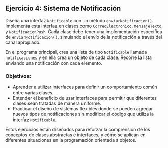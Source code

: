 ## Ejercicio 4: Sistema de Notificación

Diseña una interfaz `Notificable` con un método `enviarNotificacion()`. Implementa esta interfaz en clases como `CorreoElectronico`, `MensajeTexto`, y `NotificacionPush`. Cada clase debe tener una implementación específica de `enviarNotificacion()`, simulando el envío de la notificación a través del canal apropiado.

En el programa principal, crea una lista de tipo `Notificable` llamada `notificaciones` y en ella crea un objeto de cada clase. Recorre la lista enviando una notificación con cada elemento.

### Objetivos:

- Aprender a utilizar interfaces para definir un comportamiento común entre varias clases.
- Entender el beneficio de usar interfaces para permitir que diferentes clases sean tratadas de manera uniforme.
- Practicar el diseño de sistemas flexibles donde se pueden agregar nuevos tipos de notificaciones sin modificar el código que utiliza la interfaz `Notificable`.

Estos ejercicios están diseñados para reforzar la comprensión de los conceptos de clases abstractas e interfaces, y cómo se aplican en diferentes situaciones en la programación orientada a objetos.

